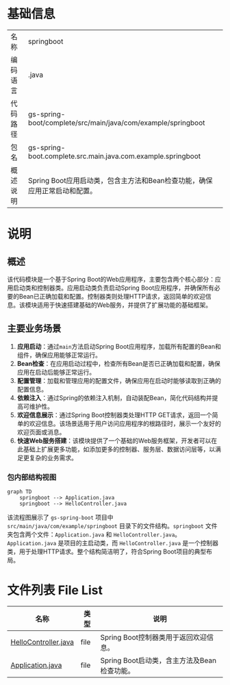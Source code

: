 # 基础信息

|      |      |
|------|------|
| 名称 | springboot |
| 编码语言 | .java |
| 代码路径 | gs-spring-boot/complete/src/main/java/com/example/springboot |
| 包名 | gs-spring-boot.complete.src.main.java.com.example.springboot |
| 概述说明 | Spring Boot应用启动类，包含主方法和Bean检查功能，确保应用正常启动和配置。 |

# 说明

## 概述

该代码模块是一个基于Spring Boot的Web应用程序，主要包含两个核心部分：应用启动类和控制器类。应用启动类负责启动Spring Boot应用程序，并确保所有必要的Bean已正确加载和配置。控制器类则处理HTTP请求，返回简单的欢迎信息。该模块适用于快速搭建基础的Web服务，并提供了扩展功能的基础框架。

## 主要业务场景

1. **应用启动**：通过`main`方法启动Spring Boot应用程序，加载所有配置的Bean和组件，确保应用能够正常运行。
2. **Bean检查**：在应用启动过程中，检查所有Bean是否已正确加载和配置，确保应用在启动后能够正常运行。
3. **配置管理**：加载和管理应用的配置文件，确保应用在启动时能够读取到正确的配置信息。
4. **依赖注入**：通过Spring的依赖注入机制，自动装配Bean，简化代码结构并提高可维护性。
5. **欢迎信息展示**：通过Spring Boot控制器类处理HTTP GET请求，返回一个简单的欢迎信息。该场景适用于用户访问应用程序的根路径时，展示一个友好的欢迎页面或消息。
6. **快速Web服务搭建**：该模块提供了一个基础的Web服务框架，开发者可以在此基础上扩展更多功能，如添加更多的控制器、服务层、数据访问层等，以满足更复杂的业务需求。


### 包内部结构视图

```mermaid
graph TD
    springboot --> Application.java
    springboot --> HelloController.java
```

该流程图展示了 `gs-spring-boot` 项目中 `src/main/java/com/example/springboot` 目录下的文件结构。`springboot` 文件夹包含两个文件：`Application.java` 和 `HelloController.java`。`Application.java` 是项目的主启动类，而 `HelloController.java` 是一个控制器类，用于处理HTTP请求。整个结构简洁明了，符合Spring Boot项目的典型布局。

# 文件列表 File List

| 名称   | 类型  | 说明 |
|-------|------|-------------|
| [HelloController.java](HelloController.md) | file | Spring Boot控制器类用于返回欢迎信息。 |
| [Application.java](Application.md) | file | Spring Boot启动类，含主方法及Bean检查功能。 |



